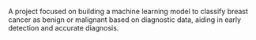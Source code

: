 A project focused on building a machine learning model to classify breast cancer as benign or malignant based on diagnostic data, aiding in early detection and accurate diagnosis.
